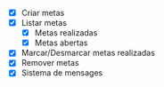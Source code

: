 - [x] Criar metas <br>
- [x] Listar metas <br>
    - [x] Metas realizadas <br>
    - [x] Metas abertas <br>
- [x] Marcar/Desmarcar metas realizadas<br>
- [x] Remover metas <br>
- [x] Sistema de mensages